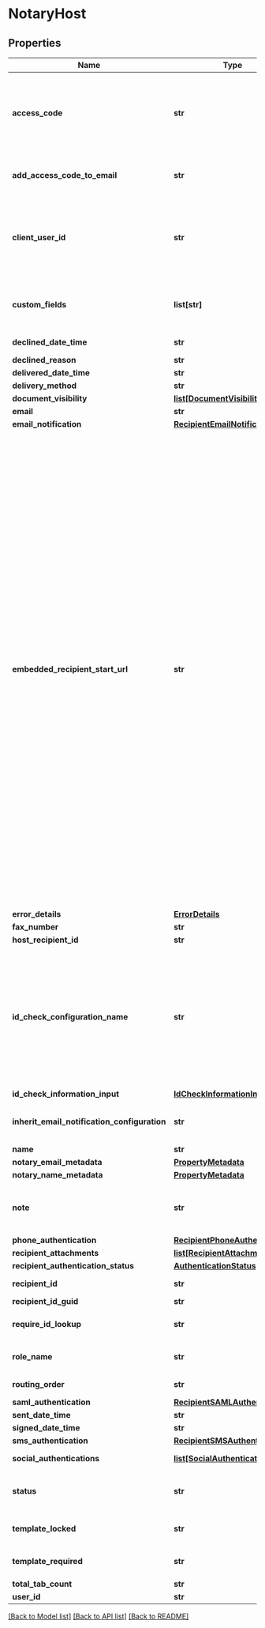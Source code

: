 # NotaryHost

## Properties
Name | Type | Description | Notes
------------ | ------------- | ------------- | -------------
**access_code** | **str** | If a value is provided, the recipient must enter the value as the access code to view and sign the envelope.   Maximum Length: 50 characters and it must conform to the account’s access code format setting.  If blank, but the signer &#x60;accessCode&#x60; property is set in the envelope, then that value is used.  If blank and the signer &#x60;accessCode&#x60; property is not set, then the access code is not required. | [optional] 
**add_access_code_to_email** | **str** | This Optional attribute indicates that the access code will be added to the email sent to the recipient; this nullifies the Security measure of Access Code on the recipient. | [optional] 
**client_user_id** | **str** | Specifies whether the recipient is embedded or remote.   If the &#x60;clientUserId&#x60; property is not null then the recipient is embedded. Note that if the &#x60;ClientUserId&#x60; property is set and either &#x60;SignerMustHaveAccount&#x60; or &#x60;SignerMustLoginToSign&#x60; property of the account settings is set to  **true**, an error is generated on sending.ng.   Maximum length: 100 characters.  | [optional] 
**custom_fields** | **list[str]** | An optional array of strings that allows the sender to provide custom data about the recipient. This information is returned in the envelope status but otherwise not used by DocuSign. Each customField string can be a maximum of 100 characters. | [optional] 
**declined_date_time** | **str** | The date and time the recipient declined the document. | [optional] 
**declined_reason** | **str** | The reason the recipient declined the document. | [optional] 
**delivered_date_time** | **str** | Reserved: For DocuSign use only. | [optional] 
**delivery_method** | **str** | Reserved: For DocuSign use only. | [optional] 
**document_visibility** | [**list[DocumentVisibility]**](DocumentVisibility.md) |  | [optional] 
**email** | **str** |  | [optional] 
**email_notification** | [**RecipientEmailNotification**](RecipientEmailNotification.md) |  | [optional] 
**embedded_recipient_start_url** | **str** | Specifies a sender provided valid URL string for redirecting an embedded recipient. When using this option, the embedded recipient still receives an email from DocuSign, just as a remote recipient would. When the document link in the email is clicked the recipient is redirected, through DocuSign, to the supplied URL to complete their actions. When routing to the URL, the sender’s system (the server responding to the URL) must request a recipient token to launch a signing session.   If set to &#x60;SIGN_AT_DOCUSIGN&#x60;, the recipient is directed to an embedded signing or viewing process directly at DocuSign. The signing or viewing action is initiated by the DocuSign system and the transaction activity and Certificate of Completion records will reflect this. In all other ways the process is identical to an embedded signing or viewing operation that is launched by any partner.  It is important to remember that in a typical embedded workflow the authentication of an embedded recipient is the responsibility of the sending application, DocuSign expects that senders will follow their own process for establishing the recipient’s identity. In this workflow the recipient goes through the sending application before the embedded signing or viewing process in initiated. However, when the sending application sets &#x60;EmbeddedRecipientStartURL&#x3D;SIGN_AT_DOCUSIGN&#x60;, the recipient goes directly to the embedded signing or viewing process bypassing the sending application and any authentication steps the sending application would use. In this case, DocuSign recommends that you use one of the normal DocuSign authentication features (Access Code, Phone Authentication, SMS Authentication, etc.) to verify the identity of the recipient.  If the &#x60;clientUserId&#x60; property is NOT set, and the &#x60;embeddedRecipientStartURL&#x60; is set, DocuSign will ignore the redirect URL and launch the standard signing process for the email recipient. Information can be appended to the embedded recipient start URL using merge fields. The available merge fields items are: envelopeId, recipientId, recipientName, recipientEmail, and customFields. The &#x60;customFields&#x60; property must be set fort the recipient or envelope. The merge fields are enclosed in double brackets.   *Example*:   &#x60;http://senderHost/[[mergeField1]]/ beginSigningSession? [[mergeField2]]&amp;[[mergeField3]]&#x60;  | [optional] 
**error_details** | [**ErrorDetails**](ErrorDetails.md) |  | [optional] 
**fax_number** | **str** | Reserved: | [optional] 
**host_recipient_id** | **str** |  | [optional] 
**id_check_configuration_name** | **str** | Specifies authentication check by name. The names used here must be the same as the authentication type names used by the account (these name can also be found in the web console sending interface in the Identify list for a recipient,) This overrides any default authentication setting.  *Example*: Your account has ID Check and SMS Authentication available and in the web console Identify list these appear as &#39;ID Check $&#39; and &#39;SMS Auth $&#39;. To use ID check in an envelope, the idCheckConfigurationName should be &#39;ID Check &#39;. If you wanted to use SMS, it would be &#39;SMS Auth $&#39; and you would need to add you would need to add phone number information to the &#x60;smsAuthentication&#x60; node. | [optional] 
**id_check_information_input** | [**IdCheckInformationInput**](IdCheckInformationInput.md) |  | [optional] 
**inherit_email_notification_configuration** | **str** | When set to **true** and the envelope recipient creates a DocuSign account after signing, the Manage Account Email Notification settings are used as the default settings for the recipient&#39;s account.  | [optional] 
**name** | **str** |  | [optional] 
**notary_email_metadata** | [**PropertyMetadata**](PropertyMetadata.md) |  | [optional] 
**notary_name_metadata** | [**PropertyMetadata**](PropertyMetadata.md) |  | [optional] 
**note** | **str** | Specifies a note that is unique to this recipient. This note is sent to the recipient via the signing email. The note displays in the signing UI near the upper left corner of the document on the signing screen.  Maximum Length: 1000 characters. | [optional] 
**phone_authentication** | [**RecipientPhoneAuthentication**](RecipientPhoneAuthentication.md) |  | [optional] 
**recipient_attachments** | [**list[RecipientAttachment]**](RecipientAttachment.md) | Reserved: | [optional] 
**recipient_authentication_status** | [**AuthenticationStatus**](AuthenticationStatus.md) |  | [optional] 
**recipient_id** | **str** | Unique for the recipient. It is used by the tab element to indicate which recipient is to sign the Document. | [optional] 
**recipient_id_guid** | **str** |  | [optional] 
**require_id_lookup** | **str** | When set to **true**, the recipient is required to use the specified ID check method (including Phone and SMS authentication) to validate their identity.  | [optional] 
**role_name** | **str** | Optional element. Specifies the role name associated with the recipient.&lt;br/&gt;&lt;br/&gt;This is required when working with template recipients. | [optional] 
**routing_order** | **str** | Specifies the routing order of the recipient in the envelope.  | [optional] 
**saml_authentication** | [**RecipientSAMLAuthentication**](RecipientSAMLAuthentication.md) |  | [optional] 
**sent_date_time** | **str** | The date and time the envelope was sent. | [optional] 
**signed_date_time** | **str** | Reserved: For DocuSign use only.  | [optional] 
**sms_authentication** | [**RecipientSMSAuthentication**](RecipientSMSAuthentication.md) |  | [optional] 
**social_authentications** | [**list[SocialAuthentication]**](SocialAuthentication.md) |  Lists the social ID type that can be used for recipient authentication. | [optional] 
**status** | **str** | Indicates the envelope status. Valid values are:  * sent - The envelope is sent to the recipients.  * created - The envelope is saved as a draft and can be modified and sent later. | [optional] 
**template_locked** | **str** | When set to **true**, the sender cannot change any attributes of the recipient. Used only when working with template recipients.  | [optional] 
**template_required** | **str** | When set to **true**, the sender may not remove the recipient. Used only when working with template recipients. | [optional] 
**total_tab_count** | **str** |  | [optional] 
**user_id** | **str** |  | [optional] 

[[Back to Model list]](../README.md#documentation-for-models) [[Back to API list]](../README.md#documentation-for-api-endpoints) [[Back to README]](../README.md)



